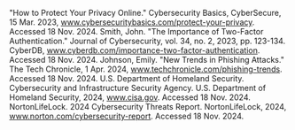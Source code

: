 "How to Protect Your Privacy Online." Cybersecurity Basics, CyberSecure, 15 Mar. 2023, www.cybersecuritybasics.com/protect-your-privacy. Accessed 18 Nov. 2024.
Smith, John. "The Importance of Two-Factor Authentication." Journal of Cybersecurity, vol. 34, no. 2, 2023, pp. 123-134. CyberDB, www.cyberdb.com/importance-two-factor-authentication. Accessed 18 Nov. 2024.
Johnson, Emily. "New Trends in Phishing Attacks." The Tech Chronicle, 1 Apr. 2024, www.techchronicle.com/phishing-trends. Accessed 18 Nov. 2024.
U.S. Department of Homeland Security. Cybersecurity and Infrastructure Security Agency. U.S. Department of Homeland Security, 2024, www.cisa.gov. Accessed 18 Nov. 2024.
NortonLifeLock. 2024 Cybersecurity Threats Report. NortonLifeLock, 2024, www.norton.com/cybersecurity-report. Accessed 18 Nov. 2024.
